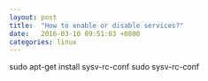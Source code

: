```yaml
---
layout: post
title:  "How to enable or disable services?"
date:   2016-03-10 09:51:03 +0800
categories: linux
---
```


sudo apt-get install sysv-rc-conf
sudo sysv-rc-conf
